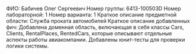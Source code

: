 ФИО: Бабичев Олег Сергеевич
Номер группы: 6413-100503D
Номер лабораторной: 1
Номер варианта: 1
Краткое описание предметной области: Служба проката автомобилей
Краткое описание добавленных фич: Добавлена доменная область, включающая в себя классы Cars, Clients, RentalPlaces, RentedCars, которые описывают отдельные аспекты работы авиакомпании. Добавлены юнит-тесты для проверки логики системы.